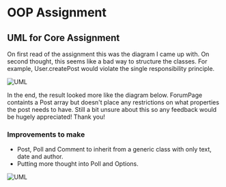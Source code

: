 # OOP Assignment
## UML for Core Assignment

On first read of the assignment this was the diagram I came up with. On second thought, this seems like a bad way to structure the classes. For example, User.createPost would violate the single responsibility principle.

![UML](/../images/oop-assignment/UML.png?raw=true)

In the end, the result looked more like the diagram below. ForumPage containts a Post array but doesn't place any restrictions on what properties the post needs to have. Still a bit unsure about this so any feedback would be hugely appreciated! Thank you! 

### Improvements to make
- Post, Poll and Comment to inherit from a generic class with only text, date and author.
- Putting more thought into Poll and Options.

![UML](/../images/oop-assignment/UML_updated.png?raw=true)
